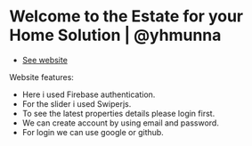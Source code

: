 # Welcome to the Estate for your Home Solution | @yhmunna

- [See website](https://estate-1d2c0.web.app)

Website features:

- Here i used Firebase authentication.
- For the slider i used Swiperjs.
- To see the latest properties details please login first.
- We can create account by using email and password.
- For login we can use google or github.
